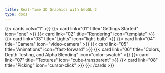 ```yaml
---
title: Real-Time 3D Graphics with WebGL 2
type: docs
---
```


{{< cards cols="1" >}}
{{< card link="01" title="Gettings Started" icon="one" >}}
{{< card link="02" title="Rendering" icon="template" >}}
{{< card link="03" title="Lights" icon="light-bulb" >}}
{{< card link="04" title="Camera" icon="video-camera" >}}
{{< card link="05" title="Animations" icon="fast-forward" >}}
{{< card link="06" title="Colors, Depth Testing, and Alpha Blending" icon="color-swatch" >}}
{{< card link="07" title="Textures" icon="cube-transparent" >}}
{{< card link="08" title="Picking" icon="cursor-click" >}}
{{< /cards >}}
